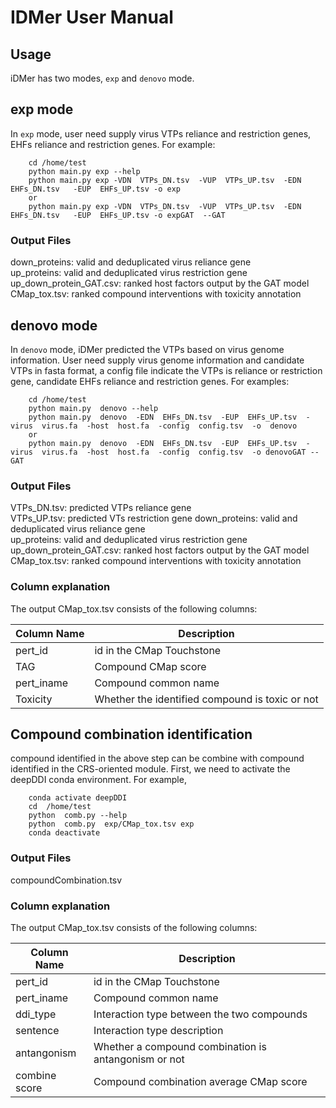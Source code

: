 # IDMer User Manual
## Usage
iDMer has two modes, `exp` and `denovo` mode.
## exp mode
In `exp` mode, user need supply virus VTPs reliance and restriction genes, EHFs reliance and restriction genes. For example:

        cd /home/test
        python main.py exp --help
        python main.py exp -VDN  VTPs_DN.tsv  -VUP  VTPs_UP.tsv  -EDN  EHFs_DN.tsv   -EUP  EHFs_UP.tsv -o exp
        or
        python main.py exp -VDN  VTPs_DN.tsv  -VUP  VTPs_UP.tsv  -EDN  EHFs_DN.tsv   -EUP  EHFs_UP.tsv -o expGAT  --GAT  

### Output Files
down_proteins: valid and deduplicated virus reliance gene  
up_proteins: valid and deduplicated virus restriction gene  
up_down_protein_GAT.csv: ranked host factors output by the GAT model   
CMap_tox.tsv: ranked compound interventions with toxicity annotation   


## denovo mode
In `denovo` mode, iDMer predicted the VTPs based on virus genome information. User need supply virus genome information and candidate VTPs in fasta format, a config file indicate the VTPs is reliance or restriction gene, candidate EHFs reliance and restriction genes. For examples:

        cd /home/test
        python main.py  denovo --help
        python main.py  denovo  -EDN  EHFs_DN.tsv  -EUP  EHFs_UP.tsv  -virus  virus.fa  -host  host.fa  -config  config.tsv  -o  denovo
        or
        python main.py  denovo  -EDN  EHFs_DN.tsv  -EUP  EHFs_UP.tsv  -virus  virus.fa  -host  host.fa  -config  config.tsv  -o denovoGAT --GAT    

### Output Files
VTPs_DN.tsv: predicted VTPs reliance gene  
VTPs_UP.tsv: predicted VTs restriction gene 
down_proteins: valid and deduplicated virus reliance gene  
up_proteins: valid and deduplicated virus restriction gene  
up_down_protein_GAT.csv: ranked host factors output by the GAT model  
CMap_tox.tsv: ranked compound interventions with toxicity annotation  

### Column explanation
The output CMap_tox.tsv consists of the following columns:

| Column Name           | Description |
| -----------           | ----------- |
| pert_id               | id in the CMap Touchstone |
| TAG                   | Compound CMap score |
| pert_iname            | Compound common name |
| Toxicity              | Whether the identified compound is toxic or not|

## Compound combination identification
compound identified in the above step can be combine with compound identified in the CRS-oriented module. First, we need to activate the deepDDI conda environment. For example,

        conda activate deepDDI
        cd  /home/test
        python  comb.py --help
        python  comb.py  exp/CMap_tox.tsv exp
        conda deactivate
### Output Files
compoundCombination.tsv

### Column explanation
The output CMap_tox.tsv consists of the following columns:

| Column Name           | Description |
| -----------           | ----------- |
| pert_id               | id in the CMap Touchstone |
| pert_iname            | Compound common name |
| ddi_type              | Interaction type between the two compounds |
| sentence              | Interaction type description
| antangonism           | Whether a compound combination is antangonism or not |
| combine score         | Compound combination average CMap score









